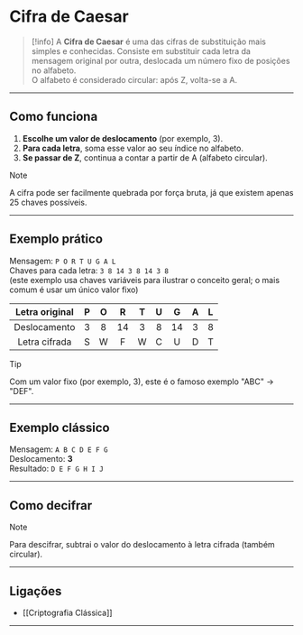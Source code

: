 # Cifra de Caesar

> [!info]
> A **Cifra de Caesar** é uma das cifras de substituição mais simples e conhecidas. Consiste em substituir cada letra da mensagem original por outra, deslocada um número fixo de posições no alfabeto.  
> O alfabeto é considerado circular: após Z, volta-se a A.

---

## Como funciona

1. **Escolhe um valor de deslocamento** (por exemplo, 3).
2. **Para cada letra**, soma esse valor ao seu índice no alfabeto.
3. **Se passar de Z**, continua a contar a partir de A (alfabeto circular).

> [!note]
> A cifra pode ser facilmente quebrada por força bruta, já que existem apenas 25 chaves possíveis.

---

## Exemplo prático

Mensagem: `P O R T U G A L`  
Chaves para cada letra: `3 8 14 3 8 14 3 8`  
(este exemplo usa chaves variáveis para ilustrar o conceito geral; o mais comum é usar um único valor fixo)

| Letra original | P | O | R | T | U | G | A | L |
|:--------------:|:-:|:-:|:-:|:-:|:-:|:-:|:-:|:-:|
| Deslocamento   | 3 | 8 |14 | 3 | 8 |14 | 3 | 8 |
| Letra cifrada  | S | W | F | W | C | U | D | T |

> [!tip]
> Com um valor fixo (por exemplo, 3), este é o famoso exemplo "ABC" → "DEF".

---

## Exemplo clássico

Mensagem: `A B C D E F G`  
Deslocamento: **3**  
Resultado: `D E F G H I J`

---

## Como decifrar

> [!note]
> Para descifrar, subtrai o valor do deslocamento à letra cifrada (também circular).

---
## Ligações

- [[Criptografia Clássica]]
---
